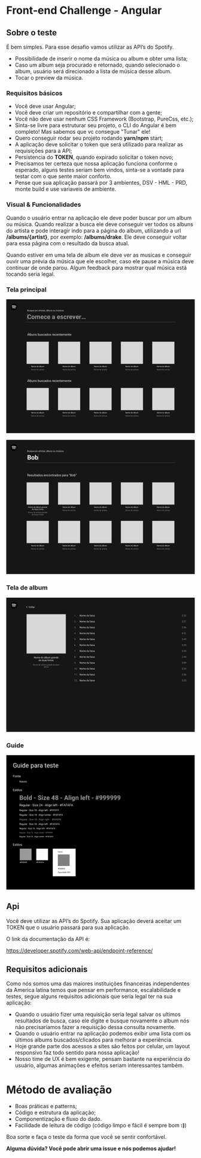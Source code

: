 # Front-end Challenge - Angular

## Sobre o teste

É bem simples. Para esse desafio vamos utilizar as API’s do Spotify.

- Possibilidade de inserir o nome da música ou album e obter uma lista;
- Caso um album seja procurado e retornado, quando selecionado o album, usuário será direcionado a lista de música desse album.
- Tocar o preview da música.

### Requisitos básicos

- Você deve usar Angular;
- Você deve criar um repositório e compartilhar com a gente;
- Você não deve usar nenhum CSS Framework (Bootstrap, PureCss, etc.);
- Sinta-se livre para estruturar seu projeto, o CLI do Angular é bem completo! Mas sabemos que vc consegue "Tunar" ele!
- Quero conseguir rodar seu projeto rodando **yarn/npm** start;
- A aplicação deve solicitar o token que será utilizado para realizar as requisições para a API;
- Persistencia do **TOKEN**, quando expirado solicitar o token novo;
- Precisamos ter certeza que nossa aplicação funciona conforme o esperado, alguns testes seriam bem vindos, sinta-se a vontade para testar com o que sente maior conforto.
- Pense que sua aplicação passará por 3 ambientes, DSV - HML - PRD, monte build e use variaveis de ambiente.

### Visual & Funcionalidades

Quando o usuário entrar na aplicação ele deve poder buscar por um album ou música. Quando realizar a busca ele deve conseguir ver todos os albuns do artista e pode interagir indo para a página do album, utilizando a url **/albums/{artist}**, por exemplo: **/albums/drake**. Ele deve conseguir voltar para essa página com o resultado da busca atual.

Quando estiver em uma tela de album ele deve ver as musicas e conseguir ouvir uma prévia da música que ele escolher, caso ele pause a música deve continuar de onde parou. Algum feedback para mostrar qual música está tocando seria legal.

### Tela principal

![](https://github.com/GustavoLima93/challenge/raw/master/imgs/home_1.jpg)

![](https://github.com/GustavoLima93/challenge/raw/master/imgs/home_2.jpg)

### Tela de album

![](https://github.com/GustavoLima93/challenge/raw/master/imgs/list.jpg)

### Guide

![](https://github.com/GustavoLima93/challenge/raw/master/imgs/guide.jpg)

## Api

Você deve utilizar as API’s do Spotify. Sua aplicação deverá aceitar um TOKEN que o usuário passará para sua aplicação.

O link da documentação da API é:

https://developer.spotify.com/web-api/endpoint-reference/

## Requisitos adicionais

Como nós somos uma das maiores instituições financeiras independentes da America latina temos que pensar em performance, escalabilidade e testes, segue alguns requisitos adicionais que seria legal ter na sua aplicação:

- Quando o usuário fizer uma requisição seria legal salvar os ultimos resultados de busca, caso ele digite e busque novamente o album nós não precisariamos fazer a requisição dessa consulta novamente.
- Quando o usuário entrar na aplicação podemos exibir uma lista com os últimos albums buscados/clicados para melhorar a experiência.
- Hoje grande parte dos acessos a sites são feitos por celular, um layout responsivo faz todo sentido para nossa aplicação!
- Nosso time de UX é bem exigente, pensam bastante na experiência do usuário, algumas animações e efeitos seriam interessantes também.

# Método de avaliação

- Boas práticas e patterns;
- Código e estrutura da aplicação;
- Componentização e fluxo do dado.
- Facilidade de leitura de código (código limpo e fácil é sempre bom **:)**)

Boa sorte e faça o teste da forma que você se sentir confortável.

**Alguma dúvida? Você pode abrir uma issue e nós podemos ajudar!**
